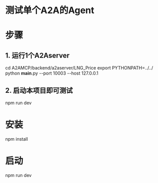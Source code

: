 # 测试单个A2A的Agent

# 步骤
## 1. 运行1个A2Aserver
cd A2AMCP/backend/a2aserver/LNG_Price
export PYTHONPATH=../../
python __main__.py --port 10003 --host 127.0.0.1

## 2. 启动本项目即可测试
npm run dev

# 安装
npm install

# 启动
npm run dev

